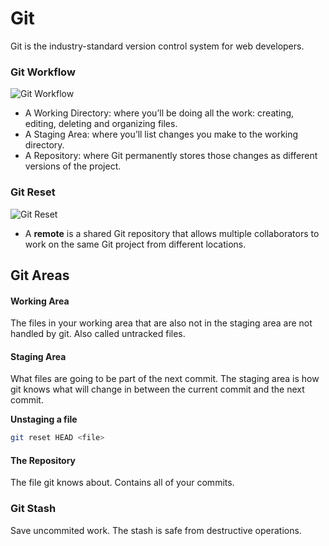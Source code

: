 # Git

Git is the industry-standard version control system for web developers.

### Git Workflow

![Git Workflow](https://github.com/karyma101/handbook/blob/master/GIT/img/workflow.png "Git Workflow")

  - A Working Directory: where you’ll be doing all the work: creating, editing, deleting and organizing files.
  - A Staging Area: where you’ll list changes you make to the working directory.
  - A Repository: where Git permanently stores those changes as different versions of the project.

### Git Reset

![Git Reset](https://github.com/karyma101/handbook/blob/master/GIT/img/reset.png "Git Reset")

- A **remote** is a shared Git repository that allows multiple collaborators to work on the same Git project from different locations.

## Git Areas

#### Working Area

The files in your working area that are also not in the staging area are not handled by git. Also called untracked files.

#### Staging Area

What files are going to be part of the next commit. The staging area is how git knows what will change in between the current commit and the next commit.

**Unstaging a file**
```bash
git reset HEAD <file>
```

#### The Repository

The file git knows about. Contains all of your commits.

### Git Stash

Save uncommited work. The stash is safe from destructive operations.